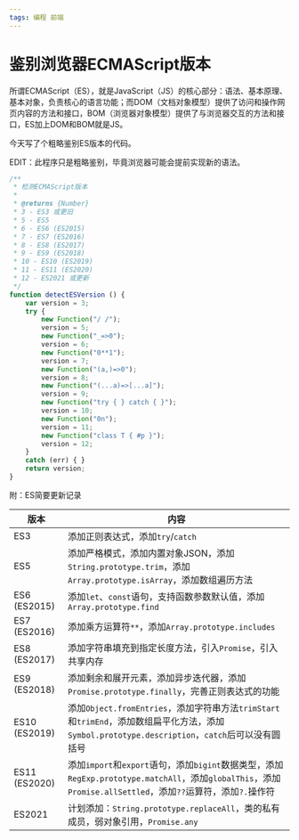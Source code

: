 ```yaml
---
tags: 编程 前端
---
```


# 鉴别浏览器ECMAScript版本

所谓ECMAScript（ES），就是JavaScript（JS）的核心部分：语法、基本原理、基本对象，负责核心的语言功能；而DOM（文档对象模型）提供了访问和操作网页内容的方法和接口，BOM（浏览器对象模型）提供了与浏览器交互的方法和接口，ES加上DOM和BOM就是JS。

今天写了个粗略鉴别ES版本的代码。


EDIT：此程序只是粗略鉴别，毕竟浏览器可能会提前实现新的语法。

```js
/**
 * 检测ECMAScript版本
 * 
 * @returns {Number}
 * 3 - ES3 或更旧
 * 5 - ES5
 * 6 - ES6 (ES2015)
 * 7 - ES7 (ES2016)
 * 8 - ES8 (ES2017)
 * 9 - ES9 (ES2018)
 * 10 - ES10 (ES2019)
 * 11 - ES11 (ES2020)
 * 12 - ES2021 或更新
 */
function detectESVersion () {
    var version = 3;
    try {
        new Function("/ /");
        version = 5;
        new Function("_=>0");
        version = 6;
        new Function("0**1");
        version = 7;
        new Function("(a,)=>0");
        version = 8;
        new Function("(...a)=>[...a]");
        version = 9;
        new Function("try { } catch { }");
        version = 10;
        new Function("0n");
        version = 11;
        new Function("class T { #p }");
        version = 12;
    }
    catch (err) { }
    return version;
}
```

附：ES简要更新记录

| 版本 | 内容 |
| --- | --- |
| ES3 | 添加正则表达式，添加`try`/`catch` |
| ES5 | 添加严格模式，添加内置对象JSON，添加`String.prototype.trim`，添加`Array.prototype.isArray`，添加数组遍历方法 |
| ES6 (ES2015) | 添加`let`、`const`语句，支持函数参数默认值，添加`Array.prototype.find` |
| ES7 (ES2016) | 添加乘方运算符`**`，添加`Array.prototype.includes` |
| ES8 (ES2017) | 添加字符串填充到指定长度方法，引入`Promise`，引入共享内存 |
| ES9 (ES2018) | 添加剩余和展开元素，添加异步迭代器，添加`Promise.prototype.finally`，完善正则表达式的功能 |
| ES10 (ES2019) | 添加`Object.fromEntries`，添加字符串方法`trimStart`和`trimEnd`，添加数组扁平化方法，添加`Symbol.prototype.description`，`catch`后可以没有圆括号 |
| ES11 (ES2020) | 添加`import`和`export`语句，添加`bigint`数据类型，添加`RegExp.prototype.matchAll`，添加`globalThis`，添加`Promise.allSettled`，添加`??`运算符，添加`?.`操作符 |
| ES2021 | 计划添加：`String.prototype.replaceAll`，类的私有成员，弱对象引用，`Promise.any` |

